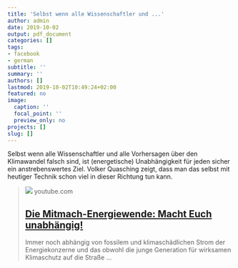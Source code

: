 ```yaml
---
title: 'Selbst wenn alle Wissenschaftler und ...'
author: admin
date: 2019-10-02
output: pdf_document
categories: []
tags:
- facebook
- german
subtitle: ''
summary: ''
authors: []
lastmod: 2019-10-02T10:49:24+02:00
featured: no
image:
  caption: ''
  focal_point: ''
  preview_only: no
projects: []
slug: []
---
```

Selbst wenn alle Wissenschaftler und alle Vorhersagen über den Klimawandel falsch sind, ist (energetische) Unabhängigkeit für jeden sicher ein anstrebenswertes Ziel. Volker Quasching zeigt, dass man das selbst mit heutiger Technik schon viel in dieser Richtung tun kann.
> [![](https://i.ytimg.com/vi/Li8_Z9LDNpA/maxresdefault.jpg)](https://www.youtube.com/watch?v=Li8_Z9LDNpA)
> youtube.com
> ## [Die Mitmach-Energiewende: Macht Euch unabhängig!](https://www.youtube.com/watch?v=Li8_Z9LDNpA)
>
>Immer noch abhängig von fossilem und klimaschädlichen Strom der Energiekonzerne und das obwohl die junge Generation für wirksamen Klimaschutz auf die Straße ...

